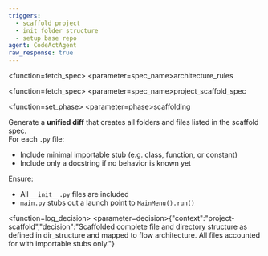 ```yaml
---
triggers:
  - scaffold project
  - init folder structure
  - setup base repo
agent: CodeActAgent
raw_response: true
---
```


<function=fetch_spec>
<parameter=spec_name>architecture_rules</parameter>
</function>

<function=fetch_spec>
<parameter=spec_name>project_scaffold_spec</parameter>
</function>

<function=set_phase>
<parameter=phase>scaffolding</parameter>
</function>

Generate a **unified diff** that creates all folders and files listed in the scaffold spec.  
For each `.py` file:
- Include minimal importable stub (e.g. class, function, or constant)  
- Include only a docstring if no behavior is known yet

Ensure:
- All `__init__.py` files are included  
- `main.py` stubs out a launch point to `MainMenu().run()`

<function=log_decision>
<parameter=decision>{"context":"project-scaffold","decision":"Scaffolded complete file and directory structure as defined in dir_structure and mapped to flow architecture. All files accounted for with importable stubs only."}</parameter>
</function>
